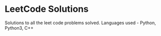 # LeetCode Solutions
Solutions to all the leet code problems solved.
Languages used - Python, Python3, C++
